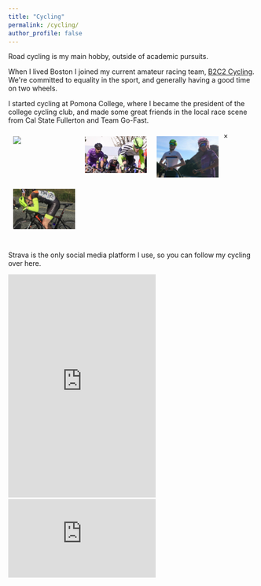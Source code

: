 ```yaml
---
title: "Cycling"
permalink: /cycling/
author_profile: false
---
```


<head>
<style>
/* The grid: Four equal columns that floats next to each other */
.column {
	float: left;
	width: 25%;
	padding: 10px;
  }
  
  /* Style the images inside the grid */
  .column img {
	opacity: 0.8;
	cursor: pointer;
  }
  
  .column img:hover {
	opacity: 1;
  }
  
  /* Clear floats after the columns */
  .row:after {
	content: "";
	display: table;
	clear: both;
  }
  
  /* The expanding image container (positioning is needed to position the close button and the text) */
  .container {
	position: relative;
	display: none;
  }
  
  /* Expanding image text */
  #imgtext {
	position: absolute;
	bottom: 15px;
	left: 15px;
	color: white;
	font-size: 20px;
  }
  
  /* Closable button inside the image */
  .closebtn {
	position: absolute;
	top: 10px;
	right: 15px;
	color: white;
	font-size: 35px;
	cursor: pointer;
  }
</style>
</head>
<body>


Road cycling is my main hobby, outside of academic pursuits.

When I lived Boston I joined my current amateur racing team, [B2C2 Cycling](http://b2c2cycling.com/).
We're committed to equality in the sport, and generally having a good time on two wheels.

I started cycling at Pomona College, where I became the president of the college cycling club, and made some great friends in the local race scene from Cal State Fullerton and Team Go-Fast.

<p align="center">

<!-- The grid: four columns -->
<div class="row">
  <div class="column">
    <img src="../files/cycling/2019-07-15 08.40.50.png" onclick="myFunction(this);">
  </div>
  </div>
  <div class="column">
    <img src="../files/cycling/2018-02-26 16.40.54.jpg" onclick="myFunction(this);">
  </div>
  <div class="column">
    <img src="../files/cycling/2018-02-01 20.49.49.jpg" onclick="myFunction(this);">
  </div>
  <div class="column">
    <img src="../files/cycling/2017-10-08 22.50.51.jpg" onclick="myFunction(this);">
  </div>
</div>

<!-- The expanding image container -->
<div class="container">
  <!-- Close the image -->
  <span onclick="this.parentElement.style.display='none'" class="closebtn">&times;</span>

  <!-- Expanded image -->
  <img id="expandedImg" style="width:100%">
</div>

</p>

Strava is the only social media platform I use, so you can follow my cycling over here.

<p align="center">

<div class="box">
  <iframe height='454' width='300' frameborder='0' allowtransparency='true' scrolling='no' src='https://www.strava.com/athletes/7741397/latest-rides/b07ae5dcfcb65768a929e80a30b9b7c3844bf916'></iframe>
</div>
<div class="box">
  <iframe height='160' width='300' frameborder='0' allowtransparency='true' scrolling='no' src='https://www.strava.com/athletes/7741397/activity-summary/b07ae5dcfcb65768a929e80a30b9b7c3844bf916'></iframe>
</div>

</p>
